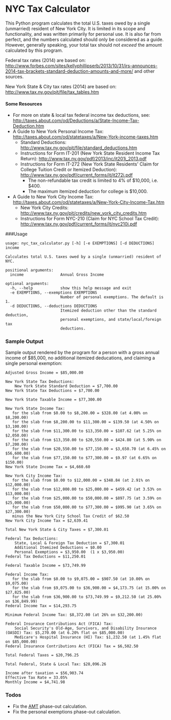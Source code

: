 NYC Tax Calculator
==================
This Python program calculates the total U.S. taxes owed by a single (unmarried) 
resident of New York City. It is limited in its scope and functionality, and 
was written primarily for personal use. It is also far from perfect, and the 
numbers calculated should only be considered as a guide. However, generally 
speaking, your total tax should not _exceed_ the amount calculated by this program.

Federal tax rates (2014) are based on: http://www.forbes.com/sites/kellyphillipserb/2013/10/31/irs-announces-2014-tax-brackets-standard-deduction-amounts-and-more/ and other sources.

New York State & City tax rates (2014) are based on: http://www.tax.ny.gov/pit/file/tax_tables.htm

#### Some Resources

* For more on state & local tax federal income tax deductions, see: http://taxes.about.com/od/Deductions/a/State-Income-Tax-Deduction.htm
* A Guide to New York Personal Income Tax: http://taxes.about.com/od/statetaxes/a/New-York-income-taxes.htm
    * Standard Deductions: http://www.tax.ny.gov/pit/file/standard_deductions.htm
    * Instructions for Form IT-201 (New York State Resident Income Tax Return): http://www.tax.ny.gov/pdf/2013/inc/it201i_2013.pdf
    * Instructions for Form IT-272 (New York State Residents' Claim for College Tuition Credit or Itemized Deduction): http://www.tax.ny.gov/pdf/current_forms/it/it272i.pdf
        * The non-refundable tax credit is limited to 4% of $10,000, i.e. $400.
        * The maximum itemized deduction for college is $10,000.
* A Guide to New York City Income Tax: http://taxes.about.com/od/statetaxes/a/New-York-City-Income-Tax.htm
    * New York City Credits: http://www.tax.ny.gov/pit/credits/new_york_city_credits.htm
    * Instructions for Form NYC-210 (Claim for NYC School Tax Credit): http://www.tax.ny.gov/pdf/current_forms/it/nyc210i.pdf

###Usage

    usage: nyc_tax_calculator.py [-h] [-e EXEMPTIONS] [-d DEDUCTIONS] income

    Calculates total U.S. taxes owed by a single (unmarried) resident of NYC.

    positional arguments:
      income                Annual Gross Income

    optional arguments:
      -h, --help            show this help message and exit
      -e EXEMPTIONS, --exemptions EXEMPTIONS
                            Number of personal exemptions. The default is 1.
      -d DEDUCTIONS, --deductions DEDUCTIONS
                            Itemized deduction other than the standard deduction,
                            personal exemptions, and state/local/foreign tax
                            deductions.

### Sample Output
Sample output rendered by the program for a person with a gross annual 
income of $85,000, no additional itemized deducations, and claiming a 
single personal exemption:

    Adjusted Gross Income = $85,000.00

    New York State Tax Deductions:
        New York State Standard Deduction = $7,700.00
    New York State Tax Deductions = $7,700.00

    New York State Taxable Income = $77,300.00

    New York State Income Tax:
       for the slab from $0.00 to $8,200.00 = $328.00 (at 4.00% on $8,200.00)
       for the slab from $8,200.00 to $11,300.00 = $139.50 (at 4.50% on $3,100.00)
       for the slab from $11,300.00 to $13,350.00 = $107.62 (at 5.25% on $2,050.00)
       for the slab from $13,350.00 to $20,550.00 = $424.80 (at 5.90% on $7,200.00)
       for the slab from $20,550.00 to $77,150.00 = $3,650.70 (at 6.45% on $56,600.00)
       for the slab from $77,150.00 to $77,300.00 = $9.97 (at 6.65% on $150.00)
    New York State Income Tax = $4,660.60

    New York City Income Tax:
       for the slab from $0.00 to $12,000.00 = $348.84 (at 2.91% on $12,000.00)
       for the slab from $12,000.00 to $25,000.00 = $459.42 (at 3.53% on $13,000.00)
       for the slab from $25,000.00 to $50,000.00 = $897.75 (at 3.59% on $25,000.00)
       for the slab from $50,000.00 to $77,300.00 = $995.90 (at 3.65% on $27,300.00)
       minus the New York City School Tax Credit of $62.50
    New York City Income Tax = $2,639.41

    Total New York State & City Taxes = $7,300.01

    Federal Tax Deductions:
        State, Local & Foreign Tax Deduction = $7,300.01
        Additional Itemized Deductions = $0.00
        Personal Exemptions = $3,950.00  (1 x $3,950.00)
    Federal Tax Deductions = $11,250.01

    Federal Taxable Income = $73,749.99

    Federal Income Tax:
       for the slab from $0.00 to $9,075.00 = $907.50 (at 10.00% on $9,075.00)
       for the slab from $9,075.00 to $36,900.00 = $4,173.75 (at 15.00% on $27,825.00)
       for the slab from $36,900.00 to $73,749.99 = $9,212.50 (at 25.00% on $36,849.99)
    Federal Income Tax = $14,293.75

    Minimum Federal Income Tax: $8,372.00 (at 26% on $32,200.00)

    Federal Insurance Contributions Act (FICA) Tax:
        Social Security's Old-Age, Survivors, and Disability Insurance (OASDI) Tax: $5,270.00 (at 6.20% flat on $85,000.00)
        Medicare's Hospital Insurance (HI) Tax: $1,232.50 (at 1.45% flat on $85,000.00)
    Federal Insurance Contributions Act (FICA) Tax = $6,502.50

    Total Federal Taxes = $20,796.25

    Total Federal, State & Local Tax: $28,096.26

    Income after taxation = $56,903.74
    Effective Tax Rate = 33.05%
    Monthly Income = $4,741.98

### Todos

* Fix the [AMT](https://en.wikipedia.org/wiki/Alternative_minimum_tax) 
  phase-out calculation.
* Fix the personal exemptions phase-out calculation.
